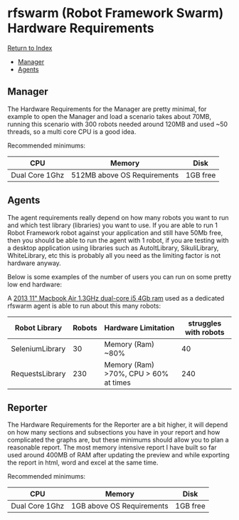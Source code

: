 
# rfswarm (Robot Framework Swarm) Hardware Requirements
[Return to Index](README.md)

- [Manager](#Manager)
- [Agents](#Agents)

## Manager

The Hardware Requirements for the Manager are pretty minimal, for example to open the Manager and load a scenario takes about 70MB, running this scenario with 300 robots needed around 120MB and used ~50 threads, so a multi core CPU is a good idea.

Recommended minimums:

|CPU|Memory|Disk|
|---|---|---|
|Dual Core 1Ghz| 512MB above OS Requirements|1GB free|

## Agents

The agent requirements really depend on how many robots you want to run and which test library (libraries) you want to use. If you are able to run 1 Robot Framework robot against your application and still have 50Mb free, then you should be able to run the agent with 1 robot, if you are testing with a desktop application using libraries such as AutoItLibrary, SikuliLibrary, WhiteLibrary, etc this is probably all you need as the limiting factor is not hardware anyway.

Below is some examples of the number of users you can run on some pretty low end hardware:

A [2013 11" Macbook Air 1.3GHz dual-core i5 4Gb ram](https://support.apple.com/kb/sp677?locale=en_US) used as a dedicated rfswarm agent is able to run about this many robots:

|Robot Library|Robots|Hardware Limitation|struggles with robots|
|---|---|---|---|
|SeleniumLibrary|30| Memory (Ram) ~80%|40|
|RequestsLibrary|230| Memory (Ram) >70%, CPU > 60% at times|240|

## Reporter

The Hardware Requirements for the Reporter are a bit higher, it will depend on how many sections and subsections you have in your report and how complicated the graphs are, but these minimums should allow you to plan a reasonable report. The most memory intensive report I have built so far used around 400MB of RAM after updating the preview and while exporting the report in html, word and excel at the same time.

Recommended minimums:

|CPU|Memory|Disk|
|---|---|---|
|Dual Core 1Ghz| 1GB above OS Requirements|1GB free|
